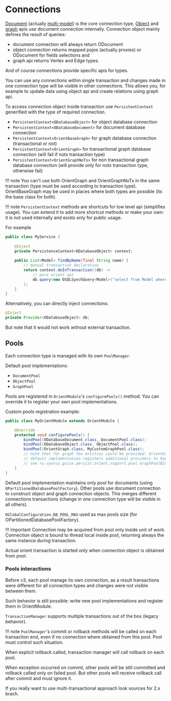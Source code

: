 # Connections

[Document](http://orientdb.com/docs/3.0.x/java/Document-Database.html) (actually [multi-model](http://orientdb.com/docs/3.0.x/java/Java-MultiModel-API.html))  is the core connection type. 
[Object](http://orientdb.com/docs/3.0.x/java/Object-Database.html) and [graph](http://orientdb.com/docs/3.0.x/java/Graph-Database-Tinkerpop.html) 
apis use document connection internally.
Connection object mainly defines the result of queries: 

* document connection will always return ODocument
* object connection returns mapped pojos (actually proxies) or ODocument for fields selections and
* graph api returns Vertex and Edge types.

And of course connections provide specific apis for types.

You can use any connections within single transaction and changes made in one connection type will be visible
in other connections. This allows you, for example to update data using object api and create relations using graph api.

To access connection object inside transaction use `PersistentContext` generified with the type of required connection.

* `PersistentContext<ODatabaseObject>` for object database connection
* `PersistentContext<ODatabaseDocument>` for document database connection
* `PersistentContext<OrientBaseGraph>` for graph database connection (transactional or not)
* `PersistentContext<OrientGraph>` for transactional graph database connection (will fail if notx transaction type)
* `PersistentContext<OrientGraphNoTx>` for non transactional graph database connection (will provide only for notx transaction type, otherwise fail)

!!! note 
    You can't use both OrientGraph and OrientGraphNoTx in the same transaction (type must be used according to transaction type).
    OrientBaseGraph may be used in places where both types are possible (its the base class for both).

!!! note 
    `PersistentContext` methods are shortcuts for low level api (simplifies usage). You can extend it to add more shortcut methods
    or make your own: it is not used internally and exists only for public usage.

For example

```java
public class MyService {
    
    @Inject    
    private PersistenceContext<ODatabaseObject> context;
    
    public List<Model> findByName(final String name) {
        // manual transaction declaration
        return context.doInTransaction((db) -> 
            // pure orient api
            db.query(new OSQLSynchQuery<Model>("select from Model where name=?"), name)
        );
    }
}
```    

Alternatively, you can directly inject connections:

```java
@Inject
private Provider<ODatabaseObject> db;
```

But note that it would not work without external transaction.

## Pools

Each connection type is managed with its own `PoolManager`.

Default pool implementations:

* `DocumentPool`
* `ObjectPool`
* `GraphPool`

Pools are registered in `OrientModule`'s `configurePools()` method. You can override it to register your own pool implementations.

Custom pools registration example:

```java
public class MyOrientModule extends OrientModule {

    @Override
    protected void configurePools() {
        bindPool(ODatabaseDocument.class, DocumentPool.class);
        bindPool(ODatabaseObject.class, ObjectPool.class);
        bindPool(OrientGraph.class, MyCustomGraphPool.class);
        // note that for graph few entities could be provided: OrientGraph, OrientGraphNoTx, OrientBaseGraph.
        // default implementation registers additional providers to handle all cases
        // see ru.vyarus.guice.persist.orient.support.pool.GraphPoolBinder
    }
}
```

Default pool implementation maintains only pool for documents (using `OPartitionedDatabasePoolFactory`).
Other pools use document connection to construct object and graph connection objects.
This merges different connections transactions (change in one connection type will be visible in all others).

`OGlobalConfiguration.DB_POOL_MAX` used as max pools size (for OPartitionedDatabasePoolFactory).

!!! important
    Connection may be acquired from pool only inside unit of work. Connection object is bound to thread local inside pool, returning always the same instance during transaction.

Actual orient transaction is started only when connection object is obtained from pool.

### Pools interactions

Before v3, each pool manage its own connection, as a result transactions were different for all connection types and changes were not visible between them. 

Such behavior is still possible: write new pool implementations and register them in OrientModule.

`TransactionManager` supports multiple transactions out of the box (legacy behavior). 

!!! note 
    `PoolManager`'s commit or rollback methods will be called on each transaction end, even if no connection where obtained from this pool. Pool must control such situation.

When explicit rollback called, transaction manager will call rollback on each pool.

When exception occurred on commit, other pools will be still committed and rollback called only on failed pool.
But other pools will receive rollback call after commit and must ignore it.

If you really want to use multi-transactional approach look sources for 2.x brach.
